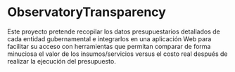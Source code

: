 ObservatoryTransparency
=======================

Este proyecto pretende recopilar los datos presupuestarios detallados de cada entidad gubernamental e integrarlos en una aplicación Web para facilitar su acceso con herramientas que permitan comparar de forma minuciosa el valor de los insumos/servicios versus el costo real después de realizar la ejecución del presupuesto.
